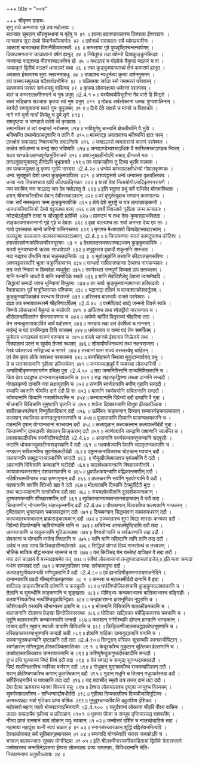 +++
title = "००४"

+++
श्रीकृष्ण उवाच-  
शृणु राधे कम्भराया गृहे तत्र महोत्सवः ।  
सञ्जातः सुमहान् सौराष्ट्रस्थानां च गृहेषु च ॥१ ॥
ज्ञात्वा ब्रह्माण्डपालाश्च दिक्पाला ईश्वरादयः ।  
मानवाश्च सुरा देव्यो विमानैर्व्योममार्गतः ॥२ ॥
दर्शनार्थं समायाताः सर्वे व्योमप्रचारिणः ।  
आकाशं चाभवच्छन्नं विमानैर्दिव्यभास्वरैः ॥३ ॥
कम्भराया गृहे पुष्पवृष्टिश्चन्दनवर्षणम् ।  
दिव्यधामगतानां चाऽक्षतानां वर्षणं ह्यभूत् ॥४ ॥
निपेतुश्च तदा व्योम्नो दिव्यकुङ्कुमबिन्दवः ।  
जयशब्दा वाद्यशब्दा गीतयश्चाऽभवँश्च खे ॥५ ॥
यथाऽपरं च गोलोकं वैकुण्ठं चाऽपरं च वा ।  
अव्याकृतं द्वितीयं वाऽक्षरं धामाऽपरं यथा ॥६ ॥
तथा कुङ्कुमवाप्याख्यं क्षेत्रं कामसमं ह्यभूत् ।  
अवतारा ईश्वराश्च सुराः स्तवनमादधुः ॥७ ॥
उपदाश्च न्यधुर्नत्वा कृत्वा दर्शनमुत्तमम् ।  
वयं यस्मात्समुत्पन्ना यदैश्वर्यप्रभोगिनः ॥८ ॥
यन्नियम्याः सर्वदा स्मो नमामस्तं परेश्वरम् ।  
सत्स्वरूपं पररूपं सर्वधामसु वासिनम् ॥९ ॥
कृपया लोकरक्षाया धर्मवन्तं परात्परम् ।  
बालं च कम्भरालक्ष्मीनन्दनं च नुमः प्रभुम् ॥2.4.१ ०॥
यस्यैश्वर्यविभूतीनां नैव पारो हि विद्यते ।  
सत्वं सङ्क्षिप्य सञ्जातः कृपया त्वां नुमः प्रभुम् ॥११ ॥
मोक्षदः सर्वलोकानां धामदः पुण्यशालिनाम् ।  
स्वर्गदो रागयुक्तानां यस्तं नुमः पुमुत्तमम् ॥१ २॥
दैत्ये देवे राक्षसे च मानवे च पिशाचके ।  
नागे नगे मुनौ नार्यां तिर्यक्षु च द्रुमे तृणे ॥१३।  
समदृष्ट्या च चाण्डाले वर्तसे त्वं कृपावशः ।  
समानपितरं तं त्वां वन्दामहे नरोत्तमम् ॥१४॥
भावियुगेषु चान्यानि क्षेत्रतीर्थानि वै भुवि ।  
भविष्यन्ति तथाप्येतत्सदृशानि न तानि वै ॥१५॥
मत्स्याद्या अवताराश्च भविष्यन्ति ह्यतः परम् ।  
एतत्क्षेत्रं समासाद्य निवत्स्यन्ति तवाऽन्तिके ॥१६ ॥
यत्राऽऽस्से त्ववताराणां कारणं परमेश्वरः ।  
तत्क्षेत्रं सर्वधाम्नां च वन्द्यं सदा भविष्यति ॥१७॥
अन्याऽण्डेभ्यश्चाऽधिकं वै स्वस्तिमच्चाऽण्डक न्विदम् ।  
यदत्र खण्डकेऽखण्डपूर्णप्रभुर्विराजसे ॥१८॥
तवाऽनुग्रहहीनोऽपि सम्राट् दीनतरो मतः ।  
तवाऽनुग्रहयुक्तस्तु हीनोऽपि भूभृतायते ॥१९॥
तव पत्कजहीना तु दिव्या भूरपि कल्मषा ।  
तव पत्कजयुक्ता तु कृष्णा भूरपि भास्वरा ॥2.4.२०॥
धन्येयं कम्भरालक्ष्मीर्धन्यो गोपालकृष्णकः ।  
धन्यः सुराष्ट्रको देशो धन्या कुङ्कुमवापिका ॥२१ ॥
अश्वपट्टसरो धन्यं धन्यास्ता वृक्षवल्लिकाः ।  
धन्या नराः स्त्रियश्चात्र ह्यपि कीटपतङ्गिकाः ॥२२॥
यासां येषां नित्ययोगोऽनादिकृष्णनरायणे ।  
जय स्वामिन् जय चाऽऽद्य जय देव नमोऽस्तु ते ॥२३॥
इति स्तुत्वा प्रभुं सर्वे राधिके! मौनमास्थिताः ।  
हसन् श्रीभगवाँस्ताँश्च देवान् देवीस्तथाऽपरान् ॥२४॥
वरं वृणुतेत्युवाच भगवान् करुणालयः ।  
वक्रः सर्वे नमस्कृत्य जन्म कुङ्कुमवापिके ॥२५॥
क्षेत्रे देशे सुराष्ट्रे च यत्र तत्पादपङ्कजौ ।  
धामधामनिवासिन्यो देव्यो वव्रुस्तथा वरम् ॥२६॥
तव पार्श्वे निवसामो गृहीत्वा जन्म कन्यकाः ।  
कोट्योऽर्बुदानि तासां च सौराष्ट्रादौ प्रलेभिरे ॥२७॥
प्राकट्यं च तथा देवाः कुमाराह्यभवँस्तदा ।  
सङ्कल्पमात्रजन्मानो गृहे गृहे च देवताः ॥२८॥
वृक्षा वल्ल्यश्च ताः सर्वा अनन्ता देव्य एव ताः ।  
गावो वृषास्तथा चान्ये करिणो वाजिनस्तथा ॥२९॥
मृगाश्च मेध्यपशवो दिव्यदेहास्तदाऽभवन् ।  
कल्पद्रुमाः कल्पलताः कल्पस्तम्बास्तदाऽभवन् ॥2.4.३ ०॥
चिन्तामणयः सततं कामदुघाश्च कोटिशः ।  
हंससारसमेनाकोकिलकीरमयूरकाः ॥३ १ ॥
देवतास्तत्स्वरूपाश्चाऽभवन् कुङ्कुमवापिके ।  
यतयो मुनयश्चान्ये ऋतवः साधवोऽपरे ॥३२॥
बभूवुस्तत्र वृक्षादौ शकुनानि समन्ततः ।  
नदा नद्यश्च तीर्थानि वासं चक्रुस्तदन्तिके ॥३ ३ ॥
मूर्ताऽमूर्तानि तत्त्वानि कीटपतङ्गरूपिणः ।  
अश्वपट्टसरस्तीरे भूत्वा चक्रुर्निवासनम् ॥३४॥
गान्धर्वा गायिकाश्चान्या देव्यश्च नागकन्यकाः ।  
तत्र जले निवासं च दिव्यदेहा व्यधुर्मुदा ॥३५॥
स्वर्णस्थलं रत्नपूर्णं दिव्यतां प्राप तत्स्थलम् ।  
यानि रत्नानि चाब्धौ वै यानि स्वर्गादिके स्थले ॥३६॥
यानि मेर्वादिशैलेषु देवानां त्वाश्रमेष्वपि ।  
सिद्धानां सम्पदो याश्च भूमिपानां विभूतयः ॥३७॥
ताः सर्वाः कुङ्कुमवाप्यामागता हरिपादयोः ।  
रैवताचलतः पूर्वं शत्रुञ्जितायाः पश्चिमम् ॥३८॥
भद्रानद्या दक्षिणं च पञ्चाशत्क्रोशवर्तुलम् ।  
कुङ्कुमवापिकाक्षेत्रं परन्धाम विराजते ॥३९॥
हरिस्तत्र बालभावैः राजते परमेश्वरः ।  
ब्रह्मा तत्र समायातस्तस्मै श्रीहरिणाऽर्पितम् ॥2.4.४० ॥
परमेष्ठिपदं चाद्ये जन्मनो दिवसे स्वके ।  
विष्णवे लोकरक्षार्थं वैकुण्ठं च जलोपरि ॥४१ ॥
अर्पितश्च तथा श्वेतद्वीपो नारायणाय च ।  
क्षीरोदश्चार्पितस्तेन शेषनारायणाय च ॥४२॥
अर्यम्णे चार्पितं पितृराज्यं श्रीहरिणा तदा ।  
तेन सनत्कुमारायाऽर्पितं चार्षं पदोत्तमम् ॥४३॥
नारदाय तदा दत्तं देवर्षित्वं च मानसम् ।  
माहेन्द्रं च पदं दत्तमिन्द्राय दिवि राजसम् ॥४४॥
धर्मराजाय च याम्यं पदं तेन समर्पितम् ।  
कुबेराय धनाढ्यत्वं वारुणं वरुणाय च ॥४५॥
वायवे चाग्नये ईशानाय निर्ऋतये तथा ।  
दिक्पालत्वं प्रदत्तं च सूर्याय तैजसं स्थलम् ॥४६॥
सोमायौषधिनाथत्वं तथा नक्षत्रराजता ।  
मेरवे पर्वतराज्यं सरिद्राज्यं च सागरे ॥४७॥
तत्त्वानां परमं राज्यं तत्तत्तत्त्वेषु चाहितम् ।  
एवं तेन कृता लोके व्यवस्था परमात्मना ॥४८॥
रत्नसिंहासने स्थित्वा मुकुटान्यार्पयत् प्रभुः ।  
ते च सत्ताशासनानि गृहीत्वा हरिमार्चयन् ॥४९॥
जन्ममध्याह्नपूर्वं वै व्यवस्था लोकधारिणी ।  
अनादिश्रीकृष्णनारायणेन रचिता पुरा ॥2.4.५० ॥
तदा जन्मनिमित्तानि राज्यनिमित्तकानि च ।  
पिता देवाः प्रददुश्च दानान्यसङ्ख्यकानि च ॥५१॥
रुद्रः सहारकृद्धिष्ण्य लब्ध्वा दानानि सन्ददौ ।  
गोपालकृष्णो दानानि गवां लक्षायुतानि च ॥५२॥
रत्नानि स्वर्णपात्राणि मणीन् गृहाणि सन्ददौ ।  
रम्याणि भवनानि श्रीमन्ति दाने ददौ हि सः ॥५३॥
यानानि स्वर्णवर्णानि सवितानानि सन्ददौ ।  
व्योमयानानि दिव्यानि गजाश्वेरेथवन्ति च ॥५४॥
कन्यादानानि विप्रेभ्यो ददौ द्रव्याणि वै मुदा ।  
भोजनानि विचित्राणि सुमृष्टानि घृतानि च ॥५५॥
शर्करा दिव्यवस्त्राणि विभूषा हीरकाञ्चिताः ।  
शारीरसाधनलेपान् विष्णुतैलादिकान् ददौ ॥५६ ॥
ऊर्मिकाः कङ्कणान् दिव्यान् शय्यापर्यङ्कवल्कलान् ।  
कलशान् स्थालिका कमण्डलूनास्तरणानि च ॥५७॥
पूजापात्राणि दिव्यानि पात्राण्यक्षयकानि च ।  
वाहनानि वृषान् योग्यानन्नानां सञ्चयान् ददौ ॥५८॥
कल्पवृक्षान् कल्पकल्मान् कल्पवल्लीर्ददौ मुदा ।  
चिन्तामणीन् दासदासीः सेवकान् किङ्करान् ददौ ॥५९॥
स्वर्णपद्मानि चान्द्राणि पाषाणानि ज्वलन्ति च ।  
प्रकाशकप्रदीपाँश्च स्वर्णपेटीश्चटीर्ददौ ॥2.4.६० ॥
आसनानि स्वर्णरूप्यतन्तुजन्यानि सद्बृसीः ।  
कटानि धोत्रकञ्चुकादीन्यसङ्ख्यानि वै ददौ ॥६१ ॥
भक्ष्यभोज्यानि पेयानि चाऽमृतान्यक्षयाणि च ।  
मण्डपान् सवितानाँश्च सुवर्णशकटीर्ददौ ॥६२॥
उष्ट्रानजानाविकाश्च घोटकान् गवयान् ददौ ।  
जलयानानि सामुद्रान्तःसञ्चारीणि सन्ददौ ॥६३ ॥
गौमुखीर्जपमालाश्च मृगचर्माणि वै ददौ ।  
आसनानि विचित्राणि कम्बलानि घटीर्ददौ ॥६४॥
कालवेधकयन्त्राणि विषहारमणीनपि ।  
कायाकल्पकररसान् दंशावरणकानि च ॥६५॥
ध्रुववीक्षकयन्त्राणि वह्निकान्तमणीन् ददौ ।  
महिषीश्चामरीगाश्च तदा कृष्णामृगान् ददौ ॥६६॥
उपस्कराणि सर्वाणि गृहयोग्यानि वै ददौ ।  
यज्ञपात्राणि सर्वाणि विप्रेभ्यो ब्रह्म वै ददौ ॥६७॥
मोक्षपात्राणि दिव्यानि देवमूर्तीर्ददौ मुदा ।  
तथा चाऽभयदानानि सन्तोषाँश्च ददौ तदा ॥६८॥
रम्ययज्ञोपवीतानि दूरदर्शकयन्त्रकान् ।  
दूरश्रवणयन्त्राणि शीतहारमणीन् ददौ ॥६९॥
सूर्यकान्तानयस्कान्तानसङ्ख्यान् वै ददौ तदा ।  
चिन्तामणीन् भोग्यमणीन् संहारकृन्मणीन् ददौ ॥2.4.७०॥
पौष्पबाणान् विलासाँश्च फलपत्राणि गन्धकान् ।  
वृष्टिवाहान् भूगदण्डान् चमत्कारद्रवान् ददौ ॥७१॥
दिव्यमन्त्रान् सिद्धभावान् कामरूपधरान् ददौ ।  
कल्पजालचमत्कारान् ब्राह्मसङ्कल्पकान् ददौ ॥७२॥
उज्ज्वलाश्च शुभा विद्या शारदाः कन्यका ददौ ।  
विप्रेभ्यो विप्रयोग्यानि ऋषियोग्यानि यानि च ॥७३॥
क्षत्रियेभ्यः क्षात्रधर्मपुष्टिदानि ददौ तदा ।  
ध्वानयन्त्राणि च वायुयन्त्राणि गूटिकास्तथा ॥७४॥
वैश्ययोग्यानि च सर्वकरणानि तदा ददौ ।  
सेवकानां च योग्यानि वर्गाणां नियतानि च ॥७५॥
यानि यानि यदिष्टानि तानि तानि तदा ददौ ।  
अदेयं न तदा तस्य किञ्चिदासीन्महोत्सवे ॥७६॥
सिद्धिजं योगजं दिव्यं मानसोत्थं च तत्त्वजम् ।  
भौतिकं मात्रिकं बौद्धं मन्त्रजं चात्मजं च वा ॥७७॥
यत् किञ्चिद् येन यच्चेष्टं वाञ्छितं वै तदा तदौ ।  
मया दत्तं चाऽक्षयं वै यस्मादक्षयमेव तत् ॥७८॥
सर्वेषां लोकवासानां तन्तुश्चाऽक्षयतां व्रजेत्॥
इति मत्वा सम्पदां वर्धकं सम्पत्प्रदं ददौ ॥७९॥
कल्पपुत्तलिका रम्याः सर्वकामदुघा ददौ ।  
कल्पाङ्गुलीयकान्यपि मणियुक्तानि वै ददौ ॥2.4.८०॥
एवं ह्यनादिश्रीकृष्णनारायणजनेर्दिने ।  
दानान्यारात्रिं प्रददौ श्रीमद्गोपालकृष्णकः ॥८ १ ॥
कम्भरा च महालक्ष्मीर्ददौ दानानि वै हृदा ।  
शाटिकाः कङ्कतीश्चापि दर्पणानि च कञ्चुकीः ॥८२॥
घर्घरीश्चोलिकाश्चापि कुङ्कुमाऽलक्तकानि च ।  
तैलानि च सुगन्धीनि कङ्कणानि च शृङ्खलाः ॥८३॥
योषिद्भ्यः कन्यकाभ्यश्च बालिकाभ्यश्च बङ्गिडीः ।  
बलयानैरेयकाँश्च नत्थीश्चिबूकबिन्द्विकाः ॥८४॥
चन्द्रकारशना हारानूर्मिका नूपुराणि च ।  
कौशेयकानि वस्त्राणि सौभाग्यस्य द्रवाणि च ॥८५॥
भोजनानि विचित्राणि बालक्रीडनकानि च ।  
बालासनानि दोलाश्च प्रेङ्खा हिन्दोलिकास्तथा ॥८६॥
घोटिकाः खट्विकाः पर्यङ्किकाश्च चमचानि च ।  
मृदूनि बालवस्त्राणि कन्यावस्त्राणि सन्ददौ ॥८७॥
कलशान् गर्गरीश्चापि द्रोणान् हाण्डानि भाण्डकान् ।  
पात्रान् दर्वीन् स्रुवान् स्थालीः पात्राणि विविधानि च ॥८८॥
किङ्किणीजालसन्नद्धप्रकोष्ठभूषणानि च ।  
हस्तिदन्तजरम्याभूषणानि सन्ददौ सती ॥८९॥
क्षेत्राणि वाटिका ग्रामानुद्यानानि वनानि च ।  
सस्यान्युत्तमधान्यानि मृष्टान्नानि ददौ तदा ॥2.4.९०॥
सिन्दूरान् पत्रिकाः सूत्राण्यपि कानकचीपिटान् ।  
स्वर्णहारान् मणिनद्धान् हीरकाञ्चितमालिकाः ॥९ १ ॥
केयूरकाँश्च मुकुटान् चूल्लिका व्रेल्लणानि च ।  
ताम्रपेटास्तालिकाश्च चामरव्यजनानि च ॥९२॥
कशिपुगेन्दुकगुप्तदोरकादीनि सन्ददौ ।  
दुग्धं दधि घृतमाज्यं मिष्टं मिश्रं ददौ तदा ॥९३ ॥
पेयं स्वाद्यं च सम्मृद्य सुगन्धद्रव्यमाददौ ।  
पिष्टं शालीनक्षताँश्च जारिका बर्जरान् ददौ ॥९४॥
गोधूमान् मुद्गमाषाँश्च राजमाषादिकान् ददौ ।  
यवान् व्रीहींश्चणकाँश्च कणान् कुलत्थिकान् ददौ ॥९५॥
गुडान् मधूनि च तिलान् मधुपर्कांस्तदा ददौ ।  
सर्पिहैयङ्गवीनं च पायसानि तदा ददौ ॥९६॥
यद् यदासीत् स्मृतौ तत्र तत्तत् दानं तदा ददौ ।  
देवा दैत्या ऋषयश्च मानवा विस्मयं ययुः ॥९७॥
ईश्वरा लोकपालाश्च दृष्ट्वा जग्मुश्च विस्मयम् ।  
सुवर्णरसवल्लीश्च - सन्धिन्याद्यौषधीर्ददौ ॥९८॥
गृहीत्वा दिव्यवल्लीश्च दिव्यबीजादिगूटिकाः ।  
कामरूपप्रदाः सर्वा गृटिकाः प्राप्य योषितः ॥९९॥
मुमुदुश्चाप्यतीवाति ददुराशिष ईशिकाः ।  
महोत्सवो महान् जातो भोज्यदानाऽभिनन्दनैः ॥2.4.१०० ॥
चतुर्दशानां लोकानां श्रीहरिं वीक्ष्य वासिनः ।  
उपदाः सम्प्रदायैव गृहीत्वा च प्रतिग्रहान् ॥१०१ ॥
भुक्त्वा पीत्वा च सम्भूय तृप्तिमासाद्य शाश्वतीम् ।  
नीत्वा प्राप्तं दानमानं सायं लोकान् ययुः स्वकान् ॥१ ०२॥
जन्मोत्तरं दर्शितं च नालच्छेदादिकं तदा ।  
महामाया महापुंसः पत्नी स्वयं चकार ह ॥१ ०३॥
स्नानसंस्कारकान् शुद्धिं वह्निसेवनमित्यपि ।  
देववल्लोकवत् सर्वं सूतिकागृहमान्तरम् ॥१ ०४॥
स्नानादि योग्यमेवापि चकार जनकोऽपि च ।  
भगवान् बालवज्जातः सुष्वाप योगनिद्रया ॥१ ०५॥
इति श्रीलक्ष्मीनारायणीयसंहितायां द्वितीये त्रेतासन्ताने परमेश्वरस्य जन्मदिनेऽवतारा ईश्वरा लोकपालाः प्रजाः समागताः, विविधदानानि चेति-  
निरूपणनामा चतुर्थोऽध्यायः ॥४ ॥
    
    
